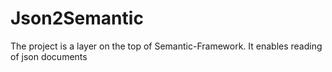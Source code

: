 # Json2Semantic
The project is a layer on the top of Semantic-Framework. It enables reading of json documents

